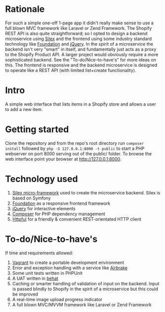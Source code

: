 Rationale
==

For such a simple one-off 1-page app it didn't really make sense to use a full blown MVC framework like Laravel or Zend Framework. The Shopify REST API is also quite straightforward; so I opted to design a backend microservice using [Silex](http://silex.sensiolabs.org/) and the frontend using some industry standard technology like [Foundation](http://foundation.zurb.com/) and [jQuery](https://jquery.com/). In the spirit of a microservice the backend isn't very "smart" in itself, and fundamentally just acts as a proxy to the Shopify Product API. A larger project would obviously require a more sophisticated backend. See the "To-do/Nice-to-have's" for more ideas on this. The frontend is responsive and the backend microservice is designed to operate like a REST API (with limited list+create functionality).

Intro
==

A simple web interface that lists items in a Shopify store and allows a user to add a new item.

Getting started
==

Clone the repository and from the repo's root directory run `composer install` followed by `php -S 127.0.0.1:8000 -t public` to start a PHP webserver on port 8000 serving out of the public/ folder. To browse the web interface point your browser at http://127.0.0.1:8000.

Technology used
==

1. [Silex micro-framework](http://silex.sensiolabs.org/) used to create the microservice backend. Silex is based on Symfony
2. [Foundation](http://foundation.zurb.com) as a responsive frontend framework
3. [jQuery](https://jquery.com/) for interactive elements
4. [Composer](https://getcomposer.org/) for PHP dependency management
5. [Httpful](http://phphttpclient.com/) for a friendly & convenient REST-orientated HTTP client

To-do/Nice-to-have's
==

If time and requirements allowed:

1. [Vagrant](http://vagrantup.com) to create a portable development environment
2. Error and exception handling with a service like [Airbrake](https://airbrake.io/)
3. Some unit tests written in PHPUnit
4. A UAT written in [behat](http://behat.org/en/latest/)
5. Caching or smarter handling of validation of input on the backend. Input is passed blindly to Shopify in the spirit of a microservice but this could be improved
6. A real-time image upload progress indicator
7. A full blown MVC/MVVM framework like Laravel or Zend Framework

